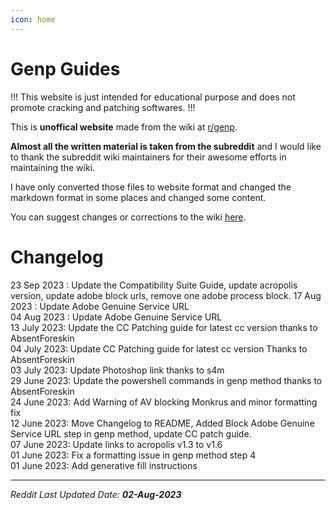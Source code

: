 ```yaml
---
icon: home
---
```


<!-- Links -->
[r/genp]: https://www.reddit.com/r/GenP/


# Genp Guides

!!!
This website is just intended for educational purpose and does not promote cracking and patching softwares. 
!!!

This is **unoffical website** made from the wiki at [r/genp].  

**Almost all the written material is taken from the subreddit** and I would like to thank the subreddit wiki maintainers for their awesome efforts in maintaining the wiki.

I have only converted those files to website format and changed the markdown format in some places and changed some content.  

You can suggest changes or corrections to the wiki [here](https://github.com/icantpay/genpguides.github.io).

# Changelog

23 Sep 2023 : Update the Compatibility Suite Guide, update acropolis version, update adobe block urls, remove one adobe process block.
17 Aug 2023 : Update Adobe Genuine Service URL  
04 Aug 2023 : Update Adobe Genuine Service URL  
13 July 2023: Update the CC Patching guide for latest cc version thanks to AbsentForeskin  
04 July 2023: Update CC Patching guide for latest cc version Thanks to AbsentForeskin  
03 July 2023: Update Photoshop link thanks to s4m  
29 June 2023: Update the powershell commands in genp method thanks to AbsentForeskin  
24 June 2023: Add Warning of AV blocking Monkrus and minor formatting fix  
12 June 2023: Move Changelog to README, Added Block Adobe Genuine Service URL step in genp method, update CC patch guide.  
07 June 2023: Update links to acropolis v1.3 to v1.6  
01 June 2023: Fix a formatting issue in genp method step 4  
01 June 2023: Add generative fill instructions  

---
*Reddit Last Updated Date: **02-Aug-2023***
